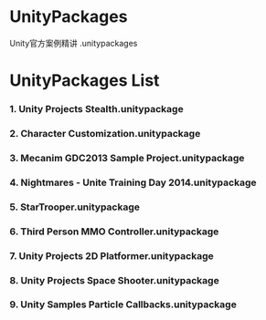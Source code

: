 # UnityPackages
Unity官方案例精讲 .unitypackages

# UnityPackages List

### 1. Unity Projects Stealth.unitypackage
### 2. Character Customization.unitypackage
### 3. Mecanim GDC2013 Sample Project.unitypackage
### 4. Nightmares - Unite Training Day 2014.unitypackage
### 5. StarTrooper.unitypackage
### 6. Third Person MMO Controller.unitypackage
### 7. Unity Projects 2D Platformer.unitypackage
### 8. Unity Projects Space Shooter.unitypackage
### 9. Unity Samples Particle Callbacks.unitypackage

